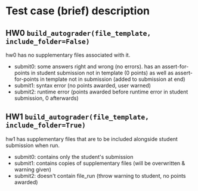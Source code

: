 # Test case (brief) description

## HW0 `build_autograder(file_template, include_folder=False)`

hw0 has no supplementary files associated with it.

- submit0: some answers right and wrong (no errors). has an assert-for-points
  in student submission not in template (0 points) as well as assert-for-points
  in template not in submission (added to submission at end)
- submit1: syntax error (no points awarded, user warned)
- submit2: runtime error (points awarded before runtime error in student
  submission, 0 afterwards)

## HW1 `build_autograder(file_template, include_folder=True)`

hw1 has supplementary files that are to be included alongside student
submission when run.

- submit0: contains only the student's submission
- submit1: contains copies of supplementary files (will be overwritten & warning given)
- submit2: doesn't contain file_run (throw warning to student, no points awarded)